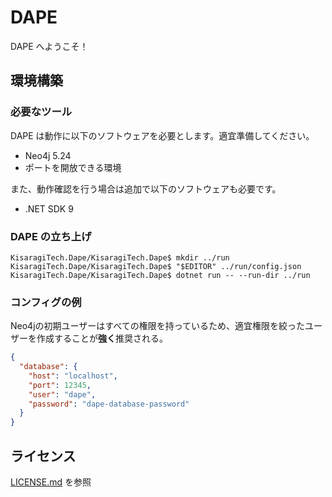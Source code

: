 # DAPE

DAPE へようこそ！

## 環境構築

### 必要なツール

DAPE は動作に以下のソフトウェアを必要とします。適宜準備してください。

* Neo4j 5.24
* ポートを開放できる環境

また、動作確認を行う場合は追加で以下のソフトウェアも必要です。
* .NET SDK 9

### DAPE の立ち上げ

```shell
KisaragiTech.Dape/KisaragiTech.Dape$ mkdir ../run
KisaragiTech.Dape/KisaragiTech.Dape$ "$EDITOR" ../run/config.json
KisaragiTech.Dape/KisaragiTech.Dape$ dotnet run -- --run-dir ../run
```

### コンフィグの例

Neo4jの初期ユーザーはすべての権限を持っているため、適宜権限を絞ったユーザーを作成することが**強く**推奨される。
```json
{
  "database": {
    "host": "localhost",
    "port": 12345,
    "user": "dape",
    "password": "dape-database-password"
  }
}
```

## ライセンス
[LICENSE.md](./LICENSE.md) を参照
